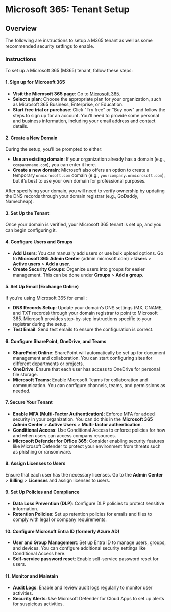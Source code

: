 # Microsoft 365: Tenant Setup

## Overview

The following are instructions to setup a M365 tenant as well as some recommended security settings to enable.&#x20;

### Instructions

To set up a Microsoft 365 (M365) tenant, follow these steps:

#### 1. **Sign up for Microsoft 365**

* **Visit the Microsoft 365 page**: Go to [Microsoft 365](https://www.microsoft.com/en/microsoft-365).
* **Select a plan**: Choose the appropriate plan for your organization, such as Microsoft 365 Business, Enterprise, or Education.
* **Start free trial or purchase**: Click "Try free" or "Buy now" and follow the steps to sign up for an account. You'll need to provide some personal and business information, including your email address and contact details.

#### 2. **Create a New Domain**

During the setup, you’ll be prompted to either:

* **Use an existing domain**: If your organization already has a domain (e.g., `companyname.com`), you can enter it here.
* **Create a new domain**: Microsoft also offers an option to create a temporary `onmicrosoft.com` domain (e.g., `yourcompany.onmicrosoft.com`), but it’s best to use your own domain for professional purposes.

After specifying your domain, you will need to verify ownership by updating the DNS records through your domain registrar (e.g., GoDaddy, Namecheap).

#### 3. **Set Up the Tenant**

Once your domain is verified, your Microsoft 365 tenant is set up, and you can begin configuring it.

#### 4. **Configure Users and Groups**

* **Add Users**: You can manually add users or use bulk upload options. Go to **Microsoft 365 Admin Center** (admin.microsoft.com) > **Users** > **Active users** > **Add a user**.
* **Create Security Groups**: Organize users into groups for easier management. This can be done under **Groups** > **Add a group**.

#### 5. **Set Up Email (Exchange Online)**

If you’re using Microsoft 365 for email:

* **DNS Records Setup**: Update your domain’s DNS settings (MX, CNAME, and TXT records) through your domain registrar to point to Microsoft 365. Microsoft provides step-by-step instructions specific to your registrar during the setup.
* **Test Email**: Send test emails to ensure the configuration is correct.

#### 6. **Configure SharePoint, OneDrive, and Teams**

* **SharePoint Online**: SharePoint will automatically be set up for document management and collaboration. You can start configuring sites for different departments or projects.
* **OneDrive**: Ensure that each user has access to OneDrive for personal file storage.
* **Microsoft Teams**: Enable Microsoft Teams for collaboration and communication. You can configure channels, teams, and permissions as needed.

#### 7. **Secure Your Tenant**

* **Enable MFA (Multi-Factor Authentication)**: Enforce MFA for added security in your organization. You can do this in the **Microsoft 365 Admin Center** > **Active Users** > **Multi-factor authentication**.
* **Conditional Access**: Use Conditional Access to enforce policies for how and when users can access company resources.
* **Microsoft Defender for Office 365**: Consider enabling security features like Microsoft Defender to protect your environment from threats such as phishing or ransomware.

#### 8. **Assign Licenses to Users**

Ensure that each user has the necessary licenses. Go to the **Admin Center** > **Billing** > **Licenses** and assign licenses to users.

#### 9. **Set Up Policies and Compliance**

* **Data Loss Prevention (DLP)**: Configure DLP policies to protect sensitive information.
* **Retention Policies**: Set up retention policies for emails and files to comply with legal or company requirements.

#### 10. **Configure Microsoft Entra ID (formerly Azure AD)**

* **User and Group Management**: Set up Entra ID to manage users, groups, and devices. You can configure additional security settings like Conditional Access here.
* **Self-service password reset**: Enable self-service password reset for users.

#### 11. **Monitor and Maintain**

* **Audit Logs**: Enable and review audit logs regularly to monitor user activities.
* **Security Alerts**: Use Microsoft Defender for Cloud Apps to set up alerts for suspicious activities.
